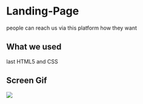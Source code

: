 
<h1> Landing-Page </h1>


people can reach us via this platform how they want


<h2> What we used</h2>

last HTML5 and CSS

<h2> Screen Gif</h2>

![](screen.gif)
